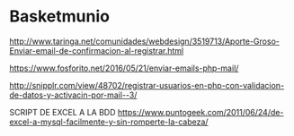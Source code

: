 # Basketmunio

http://www.taringa.net/comunidades/webdesign/3519713/Aporte-Groso-Enviar-email-de-confirmacion-al-registrar.html

https://www.fosforito.net/2016/05/21/enviar-emails-php-mail/

http://snipplr.com/view/48702/registrar-usuarios-en-php-con-validacion-de-datos-y-activacin-por-mail--3/

SCRIPT DE EXCEL A LA BDD
https://www.puntogeek.com/2011/06/24/de-excel-a-mysql-facilmente-y-sin-romperte-la-cabeza/
